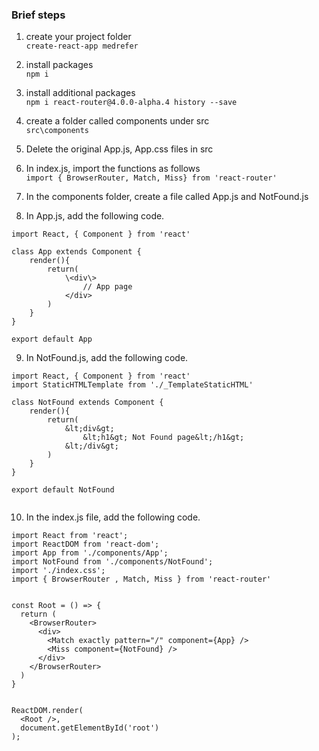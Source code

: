 ### Brief steps
1. create your project folder   
```create-react-app medrefer```

2. install packages  
```npm i```

3. install additional packages  
```npm i react-router@4.0.0-alpha.4 history --save```

4. create a folder called components under src  
```src\components```

5. Delete the original App.js, App.css files in src

6. In index.js, import the functions as follows  
```import { BrowserRouter, Match, Miss} from 'react-router'```

7. In the components folder, create a file called App.js and NotFound.js

8. In App.js, add the following code.  
```
import React, { Component } from 'react'

class App extends Component {
    render(){
        return(
            \<div\> 
                // App page
            </div>
        )
    }
}

export default App
```

9. In NotFound.js, add the following code.
```
import React, { Component } from 'react'
import StaticHTMLTemplate from './_TemplateStaticHTML'

class NotFound extends Component {
    render(){
        return(
            &lt;div&gt; 
                &lt;h1&gt; Not Found page&lt;/h1&gt;
            &lt;/div&gt;
        )
    }
}

export default NotFound


```

10. In the index.js file, add the following code.
```
import React from 'react';
import ReactDOM from 'react-dom';
import App from './components/App';
import NotFound from './components/NotFound';
import './index.css';
import { BrowserRouter , Match, Miss } from 'react-router'


const Root = () => {
  return (
    <BrowserRouter>
      <div>
        <Match exactly pattern="/" component={App} />  
        <Miss component={NotFound} />  
      </div>
    </BrowserRouter>
  )
}


ReactDOM.render(
  <Root />,
  document.getElementById('root')
);

```


